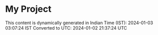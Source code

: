 # My Project

This content is dynamically generated in Indian Time (IST): 2024-01-03 03:07:24 IST
Converted to UTC: 2024-01-02 21:37:24 UTC
